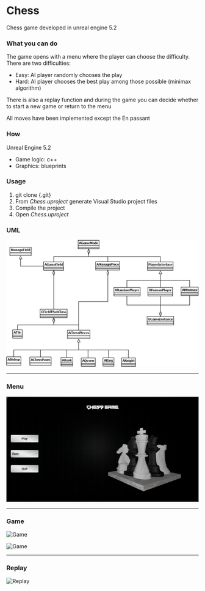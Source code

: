 # Chess
Chess game developed in unreal engine 5.2

### What you can do
The game opens with a menu where the player can choose the difficulty.   
There are two difficulties:  
- Easy: AI player randomly chooses the play
- Hard: AI player chooses the best play among those possible (minimax algorithm)

There is also a replay function and during the game you can decide whether to start a new game or return to the menu

All moves have been implemented except the En passant

### How
Unreal Engine 5.2
- Game logic: c++
- Graphics: blueprints

### Usage
1) git clone {.git}
2) From *Chess.uproject* generate Visual Studio project files
3) Compile the project
4) Open *Chess.uproject*

### UML
![UML](./Readme_Img/UML.jpeg)
<hr>

### Menu
![Menu](./Readme_Img/Menu.png)
<hr>

### Game
![Game](./Readme_Img/Game1.png)

![Game](./Readme_Img/Game2.png)
<hr>

### Replay
![Replay](./Readme_Img/Replay.png)



